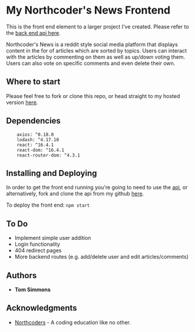 # My Northcoder's News Frontend

This is the front end element to a larger project I've created. Please refer to the [back end api here](http://northcoders-news-api.herokuapp.com/).

Northcoder's News is a reddit style social media platform that displays content in the for of articles which are sorted by topics. Users can interact with the articles by commenting on them as well as up/down voting them. Users can also vote on specific comments and even delete their own.

## Where to start

Please feel free to fork or clone this repo, or head straight to my hosted version [here](http://toms-northcoders-news-fe.herokuapp.com/).

## Dependencies

```
    axios: ^0.18.0
    lodash: ^4.17.10
    react: ^16.4.1
    react-dom: ^16.4.1
    react-router-dom: ^4.3.1
```

## Installing and Deploying

In order to get the front end running you're going to need to use the [api](http://northcoders-news-api.herokuapp.com/), or alternatively, fork and clone the api from my github [here](https://github.com/tomosim/BE-FT-northcoders-news).

To deploy the front end:
`npm start`

## To Do

- Implement simple user addition
- Login functionality
- 404 redirect pages
- More backend routes (e.g. add/delete user and edit articles/comments)

## Authors

- **Tom Simmons**

## Acknowledgments

- [Northcoders](https://northcoders.com/) - A coding education like no other.
